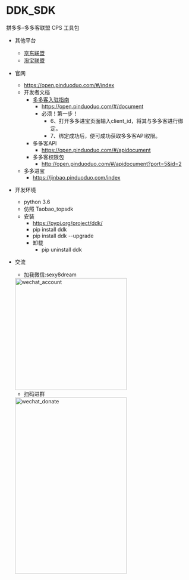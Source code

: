 # DDK_SDK
拼多多-多多客联盟 CPS 工具包


- 其他平台
    - [京东联盟](https://pypi.org/project/jd-union/)
    - [淘宝联盟](https://github.com/makelove/Taobao_topsdk)


- 官网
    - https://open.pinduoduo.com/#/index
    - 开发者文档
        - [多多客入驻指南](https://open.pinduoduo.com/#/document?title=%25E5%25A4%259A%25E5%25A4%259A%25E5%25AE%25A2%25E5%2585%25A5%25E9%25A9%25BB%25E6%258C%2587%25E5%258D%2597)
            - https://open.pinduoduo.com/#/document
            - 必须！第一步！
                - 6、打开多多进宝页面输入client_id，将其与多多客进行绑定。
                - 7、绑定成功后，便可成功获取多多客API权限。
        - 多多客API
            - https://open.pinduoduo.com/#/apidocument
        - 多多客权限包
            - http://open.pinduoduo.com/#/apidocument?port=5&id=2
    - 多多进宝
        - https://jinbao.pinduoduo.com/index

- 开发环境
    - python 3.6
    - 仿照 Taobao_topsdk
    - 安装
        - https://pypi.org/project/ddk/
        - pip install ddk
        - pip install ddk --upgrade
        - 卸载
            - pip uninstall ddk

- 交流
    - 加我微信:sexy8dream
    <img src="http://images7n.dark.net.cn/sexy8dream.jpg" width = "300" height = "300" alt="wechat_account"  />

    - 扫码进群
    <img src="http://images7n.dark.net.cn/cps-union-tb-jd-pdd8.jpg" width = "300" height = "473" alt="wechat_donate"  />
